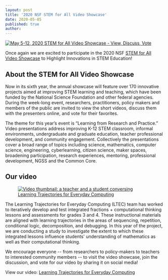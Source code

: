 ```yaml
---
layout: post
title: '2020 NSF STEM for All Video Showcase'
date: 2020-05-05
published: true
author:
---
```


<a href="https://videohall.com/p/1785" target="_blank">
<img src="{{ site.images }}/blog/2020-05-05-nsf-video-showcase-banner.png" alt="May 5-12, 2020 STEM for All Video Showcase - View, Discuss, Vote">
</a>

Once again we are excited to participate in the 2020 NSF [STEM for All Video Showcase](https://stemforall2020.videohall.com) to Highlight Innovations in STEM Education!

## About the STEM for All Video Showcase

Now in its sixth year, the annual showcase will feature over 170 innovative projects aimed at improving STEM learning and teaching, which have been funded by the National Science Foundation and other federal agencies. During the week-long event, researchers, practitioners, policy makers and members of the public are invited to view the short videos, discuss them with the presenters online, and vote for their favorites.

The theme for this year’s event is “Learning from Research and Practice.” Video presentations address improving K-12 STEM classroom, informal environments, undergraduate and graduate education, teacher professional development, and community engagement. Collectively the presentations cover a broad range of topics including science, mathematics, computer science, engineering, cyberlearning, citizen science, maker spaces, broadening participation, research experiences, mentoring, professional development, NGSS and the Common Core.

## Our video

<figure>
<a href="https://videohall.com/p/1785" target="_blank">
<img src="{{ site.images }}/blog/2020-05-05-nsf-video-showcase-ltec.png" alt="Video thumbnail: a teacher and a student conversing">
<figcaption>Learning Trajectories for Everyday Computing</figcaption>
</a>
</figure>

The Learning Trajectories for Everyday Computing (LTEC) team has worked to iteratively develop and test integrated fractions + computational thinking lessons and assessments for grades 3 and 4. These instructional materials are aligned with learning trajectories in the areas of sequencing, repetition, conditional logic, decomposition, and debugging. In this year of the project, we are conducting a study to investigate the extent to which these integrated lessons influence students' understanding of mathematics as well as their computational thinking. 

We encourage everyone -- from researchers to policy-makers to teachers to interested community members -- to visit the video showcase, join the discussion, and vote for our video by sharing it on social media!

View our video:
[Learning Trajectories for Everyday Computing](https://videohall.com/p/1785)